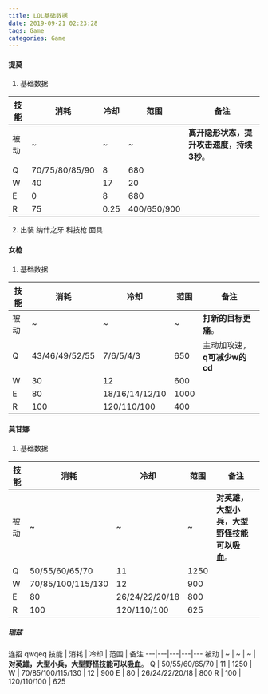 ```yaml
---
title: LOL基础数据
date: 2019-09-21 02:23:28
tags: Game
categories: Game
---
```

#### 提莫
1. 基础数据

技能 | 消耗 | 冷却 | 范围 | 备注
---|---|---|---|---
被动 | ~ | ~ | ~ | **离开隐形状态，提升攻击速度**，**持续3秒**。
Q | 70/75/80/85/90 | 8 | 680
W | 40 | 17 | 20
E | 0 | 8 | 680
R | 75 | 0.25 | 400/650/900

2. 出装
纳什之牙 科技枪 面具

<!--more-->

#### 女枪
1. 基础数据

技能 | 消耗 | 冷却 | 范围 | 备注
---|---|---|---|---
被动 | ~ | ~ | ~ | **打新的目标更痛**。
Q | 43/46/49/52/55 | 7/6/5/4/3 | 650 | 主动加攻速，**q可减少w的cd**
W | 30 | 12 | 600
E | 80 | 18/16/14/12/10 | 1000
R | 100 | 120/110/100 | 400

#### 莫甘娜
1. 基础数据

技能 | 消耗 | 冷却 | 范围 | 备注
---|---|---|---|---
被动 | ~ | ~ | ~ | **对英雄，大型小兵，大型野怪技能可以吸血**。
Q | 50/55/60/65/70 | 11 | 1250 | 
W | 70/85/100/115/130 | 12 | 900
E | 80 | 26/24/22/20/18 | 800
R | 100 | 120/110/100 | 625

##### 瑞兹
连招 qwqeq
技能 | 消耗 | 冷却 | 范围 | 备注
---|---|---|---|---
被动 | ~ | ~ | ~ | **对英雄，大型小兵，大型野怪技能可以吸血**。
Q | 50/55/60/65/70 | 11 | 1250 | 
W | 70/85/100/115/130 | 12 | 900
E | 80 | 26/24/22/20/18 | 800
R | 100 | 120/110/100 | 625
